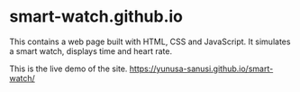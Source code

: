 # smart-watch.github.io
This contains a web page built with HTML, CSS and JavaScript. It simulates a smart watch, displays time and heart rate.

This is the live demo of the site. 
https://yunusa-sanusi.github.io/smart-watch/
